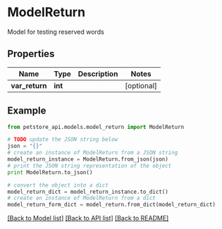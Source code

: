 # ModelReturn

Model for testing reserved words

## Properties

Name | Type | Description | Notes
------------ | ------------- | ------------- | -------------
**var_return** | **int** |  | [optional] 

## Example

```python
from petstore_api.models.model_return import ModelReturn

# TODO update the JSON string below
json = "{}"
# create an instance of ModelReturn from a JSON string
model_return_instance = ModelReturn.from_json(json)
# print the JSON string representation of the object
print ModelReturn.to_json()

# convert the object into a dict
model_return_dict = model_return_instance.to_dict()
# create an instance of ModelReturn from a dict
model_return_form_dict = model_return.from_dict(model_return_dict)
```
[[Back to Model list]](../README.md#documentation-for-models) [[Back to API list]](../README.md#documentation-for-api-endpoints) [[Back to README]](../README.md)


